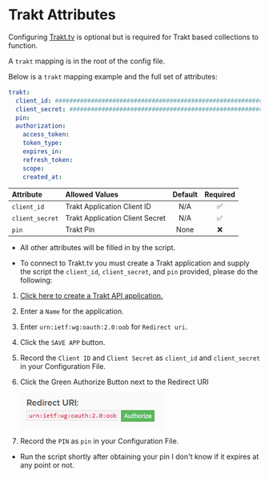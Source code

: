 # Trakt Attributes

Configuring [Trakt.tv](https://trakt.tv/) is optional but is required for Trakt based collections to function. 

A `trakt` mapping is in the root of the config file.

Below is a `trakt` mapping example and the full set of attributes:
```yaml
trakt:
  client_id: ################################################################
  client_secret: ################################################################
  pin:
  authorization:
    access_token:
    token_type:
    expires_in:
    refresh_token:
    scope:
    created_at:
```

| Attribute       | Allowed Values                  | Default | Required |
|:----------------|:--------------------------------|:-------:|:--------:|
| `client_id`     | Trakt Application Client ID     |   N/A   | &#9989;  |
| `client_secret` | Trakt Application Client Secret |   N/A   | &#9989;  |
| `pin`           | Trakt Pin                       |  None   | &#10060; |

* All other attributes will be filled in by the script. 

* To connect to Trakt.tv you must create a Trakt application and supply the script the `client_id`, `client_secret`, and `pin` provided, please do the following:
1. [Click here to create a Trakt API application.](https://trakt.tv/oauth/applications/new)
2. Enter a `Name` for the application.
3. Enter `urn:ietf:wg:oauth:2.0:oob` for `Redirect uri`.
4. Click the `SAVE APP` button.
5. Record the `Client ID` and `Client Secret` as `client_id` and `client_secret` in your Configuration File.
6. Click the Green Authorize Button next to the Redirect URI

    ![Trakt Authorize](trakt.png)
8. Record the `PIN` as `pin` in your Configuration File.

* Run the script shortly after obtaining your pin I don't know if it expires at any point or not.

